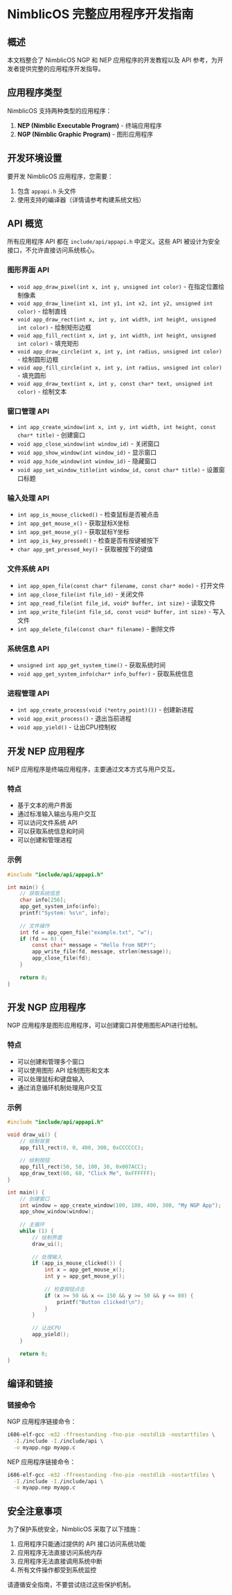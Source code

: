 # NimblicOS 完整应用程序开发指南

## 概述

本文档整合了 NimblicOS NGP 和 NEP 应用程序的开发教程以及 API 参考，为开发者提供完整的应用程序开发指导。

## 应用程序类型

NimblicOS 支持两种类型的应用程序：

1. **NEP (Nimblic Executable Program)** - 终端应用程序
2. **NGP (Nimblic Graphic Program)** - 图形应用程序

## 开发环境设置

要开发 NimblicOS 应用程序，您需要：

1. 包含 `appapi.h` 头文件
2. 使用支持的编译器（详情请参考构建系统文档）

## API 概览

所有应用程序 API 都在 `include/api/appapi.h` 中定义。这些 API 被设计为安全接口，不允许直接访问系统核心。

### 图形界面 API

- `void app_draw_pixel(int x, int y, unsigned int color)` - 在指定位置绘制像素
- `void app_draw_line(int x1, int y1, int x2, int y2, unsigned int color)` - 绘制直线
- `void app_draw_rect(int x, int y, int width, int height, unsigned int color)` - 绘制矩形边框
- `void app_fill_rect(int x, int y, int width, int height, unsigned int color)` - 填充矩形
- `void app_draw_circle(int x, int y, int radius, unsigned int color)` - 绘制圆形边框
- `void app_fill_circle(int x, int y, int radius, unsigned int color)` - 填充圆形
- `void app_draw_text(int x, int y, const char* text, unsigned int color)` - 绘制文本

### 窗口管理 API

- `int app_create_window(int x, int y, int width, int height, const char* title)` - 创建窗口
- `void app_close_window(int window_id)` - 关闭窗口
- `void app_show_window(int window_id)` - 显示窗口
- `void app_hide_window(int window_id)` - 隐藏窗口
- `void app_set_window_title(int window_id, const char* title)` - 设置窗口标题

### 输入处理 API

- `int app_is_mouse_clicked()` - 检查鼠标是否被点击
- `int app_get_mouse_x()` - 获取鼠标X坐标
- `int app_get_mouse_y()` - 获取鼠标Y坐标
- `int app_is_key_pressed()` - 检查是否有按键被按下
- `char app_get_pressed_key()` - 获取被按下的键值

### 文件系统 API

- `int app_open_file(const char* filename, const char* mode)` - 打开文件
- `int app_close_file(int file_id)` - 关闭文件
- `int app_read_file(int file_id, void* buffer, int size)` - 读取文件
- `int app_write_file(int file_id, const void* buffer, int size)` - 写入文件
- `int app_delete_file(const char* filename)` - 删除文件

### 系统信息 API

- `unsigned int app_get_system_time()` - 获取系统时间
- `void app_get_system_info(char* info_buffer)` - 获取系统信息

### 进程管理 API

- `int app_create_process(void (*entry_point)())` - 创建新进程
- `void app_exit_process()` - 退出当前进程
- `void app_yield()` - 让出CPU控制权

## 开发 NEP 应用程序

NEP 应用程序是终端应用程序，主要通过文本方式与用户交互。

### 特点

- 基于文本的用户界面
- 通过标准输入输出与用户交互
- 可以访问文件系统 API
- 可以获取系统信息和时间
- 可以创建和管理进程

### 示例

```c
#include "include/api/appapi.h"

int main() {
    // 获取系统信息
    char info[256];
    app_get_system_info(info);
    printf("System: %s\n", info);
    
    // 文件操作
    int fd = app_open_file("example.txt", "w");
    if (fd >= 0) {
        const char* message = "Hello from NEP!";
        app_write_file(fd, message, strlen(message));
        app_close_file(fd);
    }
    
    return 0;
}
```

## 开发 NGP 应用程序

NGP 应用程序是图形应用程序，可以创建窗口并使用图形API进行绘制。

### 特点

- 可以创建和管理多个窗口
- 可以使用图形 API 绘制图形和文本
- 可以处理鼠标和键盘输入
- 通过消息循环机制处理用户交互

### 示例

```c
#include "include/api/appapi.h"

void draw_ui() {
    // 绘制背景
    app_fill_rect(0, 0, 400, 300, 0xCCCCCC);
    
    // 绘制按钮
    app_fill_rect(50, 50, 100, 30, 0x007ACC);
    app_draw_text(60, 60, "Click Me", 0xFFFFFF);
}

int main() {
    // 创建窗口
    int window = app_create_window(100, 100, 400, 300, "My NGP App");
    app_show_window(window);
    
    // 主循环
    while (1) {
        // 绘制界面
        draw_ui();
        
        // 处理输入
        if (app_is_mouse_clicked()) {
            int x = app_get_mouse_x();
            int y = app_get_mouse_y();
            
            // 检查按钮点击
            if (x >= 50 && x <= 150 && y >= 50 && y <= 80) {
                printf("Button clicked!\n");
            }
        }
        
        // 让出CPU
        app_yield();
    }
    
    return 0;
}
```

## 编译和链接

### 链接命令

NGP 应用程序链接命令：
```bash
i686-elf-gcc -m32 -ffreestanding -fno-pie -nostdlib -nostartfiles \
  -I./include -I./include/api \
  -o myapp.ngp myapp.c
```

NEP 应用程序链接命令：
```bash
i686-elf-gcc -m32 -ffreestanding -fno-pie -nostdlib -nostartfiles \
  -I./include -I./include/api \
  -o myapp.nep myapp.c
```

## 安全注意事项

为了保护系统安全，NimblicOS 采取了以下措施：

1. 应用程序只能通过提供的 API 接口访问系统功能
2. 应用程序无法直接访问系统内存
3. 应用程序无法直接调用系统中断
4. 所有文件操作都受到系统监控

请遵循安全指南，不要尝试绕过这些保护机制。
